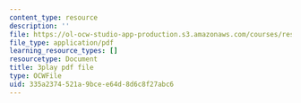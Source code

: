 ```yaml
---
content_type: resource
description: ''
file: https://ol-ocw-studio-app-production.s3.amazonaws.com/courses/res-18-009-learn-differential-equations-up-close-with-gilbert-strang-and-cleve-moler-fall-2015/335a2374521a9bcee64d8d6c8f27abc6_DkOgvZywshI.pdf
file_type: application/pdf
learning_resource_types: []
resourcetype: Document
title: 3play pdf file
type: OCWFile
uid: 335a2374-521a-9bce-e64d-8d6c8f27abc6
---
```

